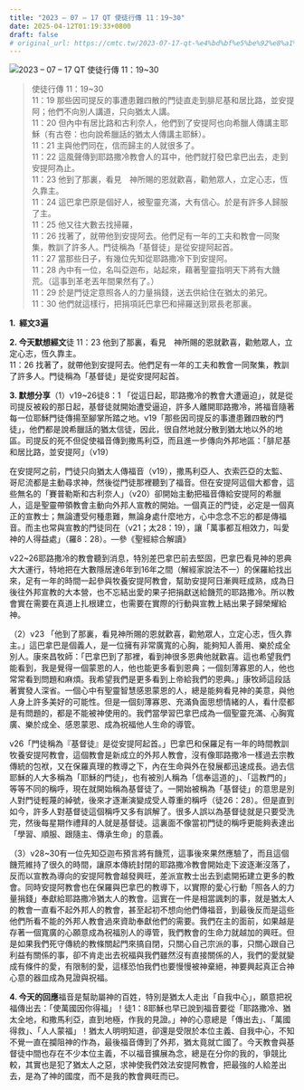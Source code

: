 ```yaml
---
title: "2023 – 07 – 17 QT 使徒行傳 11：19~30"
date: 2025-04-12T01:19:33+0800
draft: false
# original_url: https://cmtc.tw/2023-07-17-qt-%e4%bd%bf%e5%be%92%e8%a1%8c%e5%82%b3-11%ef%bc%9a1930
---
```


![2023 – 07 – 17 QT  使徒行傳 11：19~30](/images/qt.jpg  "2023 – 07 – 17 QT  使徒行傳 11：19~30")

> 使徒行傳 11：19~30  
> 11：19 那些因司提反的事遭患難四散的門徒直走到腓尼基和居比路，並安提阿；他們不向別人講道，只向猶太人講。  
> 11：20 但內中有居比路和古利奈人，他們到了安提阿也向希臘人傳講主耶穌（有古卷：也向說希臘話的猶太人傳講主耶穌）。  
> 11：21 主與他們同在，信而歸主的人就很多了。  
> 11：22 這風聲傳到耶路撒冷教會人的耳中，他們就打發巴拿巴出去，走到安提阿為止。  
> 11：23 他到了那裏，看見　神所賜的恩就歡喜，勸勉眾人，立定心志，恆久靠主。  
> 11：24 這巴拿巴原是個好人，被聖靈充滿，大有信心。於是有許多人歸服了主。  
> 11：25 他又往大數去找掃羅，  
> 11：26 找著了，就帶他到安提阿去。他們足有一年的工夫和教會一同聚集，教訓了許多人。門徒稱為「基督徒」是從安提阿起首。  
> 11：27 當那些日子，有幾位先知從耶路撒冷下到安提阿。  
> 11：28 內中有一位，名叫亞迦布，站起來，藉著聖靈指明天下將有大饑荒。（這事到革老丟年間果然有了。）  
> 11：29 於是門徒定意照各人的力量捐錢，送去供給住在猶太的弟兄。  
> 11：30 他們就這樣行，把捐項託巴拿巴和掃羅送到眾長老那裏。

**1.  經文3遍**

**2. 今天默想經文**徒 11：23 他到了那裏，看見　神所賜的恩就歡喜，勸勉眾人，立定心志，恆久靠主。  
11：26 找著了，就帶他到安提阿去。他們足有一年的工夫和教會一同聚集，教訓了許多人。門徒稱為「基督徒」是從安提阿起首。

**3. 默想分享**（1）v19~26徒8：1 「從這日起，耶路撒冷的教會大遭逼迫」，就是從司提反被殺的那日起，基督徒就開始遭受逼迫，許多人離開耶路撒冷，將福音隨著每一位耶穌門徒傳揚至腳掌所踏之地。v19「那些因司提反的事遭患難四散的門徒」，他們都是說希臘話的猶太信徒，因此，很自然地就分散到猶太地以外的地區。司提反的死不但促使福音傳到撒馬利亞，而且進一步傳向外邦地區：「腓尼基和居比路，並安提阿」（v19）

在安提阿之前，門徒只向猶太人傳福音（v19），撒馬利亞人、衣索匹亞的太監、哥尼流都是主動尋求神，然後從門徒那裡聽到了福音。但在安提阿這個大都會，這些無名的「賽普勒斯和古利奈人」（v20）卻開始主動把福音傳給安提阿的希臘人，這是聖靈帶領教會主動向外邦人宣教的開始。一個真正的門徒，必定是一個真正的宣教士；無論遭受何種患難，無論身處什麼地方，心中念念不忘的都是傳福音。而主也常與宣教的門徒同在（v21；太28：19），讓「萬事都互相效力，叫愛神的人得益處」（羅8：28）。—參《聖經綜合解讀》

v22~26耶路撒冷的教會聽到消息，特別差巴拿巴前去堅固，巴拿巴看見神的恩典大大運行，特地把在大數隱居達6年到16年之間（解經家說法不一）的保羅給找出來，足有一年的時間一起參與牧養安提阿教會，幫助安提阿日漸興旺成熟，成為日後往外邦宣教的大本營，也不忘結出愛的果子把捐獻送給饑荒的耶路撒冷。所以教會實在需要在真道上扎根建立，也需要在實際的行動與宣教上結出果子歸榮耀給神。

（2）v23 「他到了那裏，看見神所賜的恩就歡喜，勸勉眾人，立定心志，恆久靠主。」這巴拿巴是個義人，是一位擁有非常廣寬的心胸，能夠知人善用、樂於成全別人。康來昌牧師：「巴拿巴到了那裡，看到神很多恩典他就歡喜。這也希望我們能看到，我是覺得一個蒙恩的人，他也能更多看到恩典；一個刻薄寡恩的人，他也常常看到問題和麻煩。我希望我們是更多看到上帝給我們的恩典。」康牧師這段話著實發人深省。一個心中有聖靈智慧感恩蒙恩的人，總是能夠看見神的美意，與他人身上許多美好的可能性。但是一個刻薄寡恩、充滿負面思想情緒的人，看什麼都是有問題的，都是不能被神使用的。我們當學習巴拿巴成為一個聖靈充滿、心胸寬廣、樂於成全、感恩蒙恩、成為祝福他人生命的導管。

v26「門徒稱為『基督徒』是從安提阿起首。」巴拿巴和保羅足有一年的時間教訓牧養安提阿教會，這個教會是新成立的外邦人教會，沒有像耶路撒冷一樣過去宗教傳統的包袱，又在保羅真理的教導之下，內在生命與外在發展都迅速成長。過去信耶穌的人大多稱為「耶穌的門徒」，也有被別人稱為「信奉這道的」、「這教門的」等等不同的稱呼，現在就開始稱為基督徒了。一開始被稱為「基督徒」的意思是別人對門徒輕蔑的綽號，後來才逐漸演變成受人尊重的稱呼（徒26：28）。但是直到如今，許多人對基督徒這個稱呼又多有誤解了。很多人誤以為基督徒就是只要受洗完，然後每星期作禮拜的人就是基督徒。這裏面不像當初門徒的稱呼更能夠表達出「學習、順服、跟隨主、傳承生命」的意義。

（3）v28~30有一位先知亞迦布預言將有饑荒，這事後來果然應驗了，而且這個饑荒維持了很久的時間，讓原本傳統封閉的耶路撒冷教會開始走下波逐漸沒落了，反而以宣教為導向的安提阿教會越發興旺，差派宣教士出去到處開拓建立更多的教會。同時安提阿教會也在保羅與巴拿巴的教導下，以實際的愛心行動「照各人的力量捐錢」奉獻給耶路撒冷猶太人的教會。這實在一件是相當諷刺的事，就是猶太人的教會一直看不起外邦人的教會，甚至起初不想向他們傳福音，到最後反而是這些他們所看不能的外邦人教會過來資助奉獻他們的需要。我們在主的面前，如果越是存著一個寬廣的心願意成為祝福別人的導管，我們教會的生命力就越加的興旺。但是如果我們死守傳統的教條關起門來搞自閉，只關心自己宗派的事，只關心跟自己利益有關係的事，卻不肯走出去祝福與我們雖然沒有直接關係的人，我們的愛就變成有條件的愛，有限制的愛，這樣恐怕我們也要慢慢被神棄絕，神要興起真正合神心意的器皿成為見證與祝福。

**4. 今天的回應**福音是幫助屬神的百姓，特別是猶太人走出「自我中心」，願意把祝福傳出去：「使萬國因你得福」！徒1：8耶穌也早已說到福音要從「耶路撒冷、猶太全地，和撒馬利亞，直到地極，作我的見證。」神的心意總是「傳出去」、「萬國得救」、「人人蒙福」！猶太人明明知道，卻還是受限於本位主義、自我中心，不知不覺一直在攔阻神的作為，最後福音傳到了外邦，猶太竟就亡國了。今天教會與基督徒中間也存在不少本位主義，不以福音擴展為念，總是在分你的我的，爭競比較，其實也是犯了猶太人之惡，求神使我們效法安提阿教會，把最強的人給差出去，是為了神的國度，而不是我的教會興旺而已。
